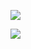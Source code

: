 [![](https://mermaid.ink/img/pako:eNp9VNtuozAQ_RXkp1Zlo7S5whslaBWpuSjJStuWCk3ASayCjYyJ2o3y7zuGtCWFBh6w5xwfH2Y8PpBQRJTYJIwhy0YMthISnxv4FBFjIdZCHcqIfn6lImOKCf7XsA3GVQPyWEOEZJQr0CBiIyZpqMcVRqZE-OqKXAJXteUFOIG3EjB89Mwz5ZMKhXIqt4yeFCgyI5GvY1qnlDol2iyVKSeO80SLrIWIKVSNTmeT-4UXuM7SW17wE4JUFYHnl-eXCgruOVyB3NmfVTDy5g-O60286eqy14K9mK2c1Xg2vUz97YynwXz84F2k3RT1vrou616L698NPk-AaZzNH82v0hpBpeYnXggphEx9FulbGAtjfjgLvtWzBiC57hH2wEMqC5cRy5SeXddzfKNQFWWumt02rcCmwGbAJU2gTqJIEirvQSmKQo0s2GxYuKOyKH2zDiIC-y_dsR92guJcNmN7yuL4R4dJis7mLKbZx_5nLaYZCSYA7SE1pjoPyNkLFp3lbakk41tEykGJHcuPz_VLTIIOE2ARXirFveETtaMJ9YmNwwjkqz5vR-RBjoLvPCS2kjk1SZ5GoOjpDiL2BuIMoylwYh_IG7HvrH7rbjAcWla_071td_o9k7wT-7bbbw0GVsfq9brd9nDY6x5N8k8IlGi3eoXAUzHTuxz_A59lhyU?type=png)](https://mermaid.live/edit#pako:eNp9VNtuozAQ_RXkp1Zlo7S5whslaBWpuSjJStuWCk3ASayCjYyJ2o3y7zuGtCWFBh6w5xwfH2Y8PpBQRJTYJIwhy0YMthISnxv4FBFjIdZCHcqIfn6lImOKCf7XsA3GVQPyWEOEZJQr0CBiIyZpqMcVRqZE-OqKXAJXteUFOIG3EjB89Mwz5ZMKhXIqt4yeFCgyI5GvY1qnlDol2iyVKSeO80SLrIWIKVSNTmeT-4UXuM7SW17wE4JUFYHnl-eXCgruOVyB3NmfVTDy5g-O60286eqy14K9mK2c1Xg2vUz97YynwXz84F2k3RT1vrou616L698NPk-AaZzNH82v0hpBpeYnXggphEx9FulbGAtjfjgLvtWzBiC57hH2wEMqC5cRy5SeXddzfKNQFWWumt02rcCmwGbAJU2gTqJIEirvQSmKQo0s2GxYuKOyKH2zDiIC-y_dsR92guJcNmN7yuL4R4dJis7mLKbZx_5nLaYZCSYA7SE1pjoPyNkLFp3lbakk41tEykGJHcuPz_VLTIIOE2ARXirFveETtaMJ9YmNwwjkqz5vR-RBjoLvPCS2kjk1SZ5GoOjpDiL2BuIMoylwYh_IG7HvrH7rbjAcWla_071td_o9k7wT-7bbbw0GVsfq9brd9nDY6x5N8k8IlGi3eoXAUzHTuxz_A59lhyU)

[![](https://mermaid.ink/img/pako:eNp1U8FO4zAQ_RXLJxDZqiVJ20TiAlyRVssFVpGqqTNtLRxP5DgVUPXfmSQF2jR1DrHfezN-M7Z3UlGOMpXKQFU9alg7KDIreLSI-EdL8rsOacafkirtNdkXcScmA_hrDyen0XpoKGYetUPVzI8UlSf19kC1A-tZMu5TT_Dey4kW3VrjIQaZDc_ZLiz8hn8FN21NV9ddbWe4ZheLnyoDcbJ-DX5LEIuj2g46BSUo7X-s9WD2FIic6qVBsehVcUaw-NwjbMEqdK3LXFe-WV2LJZFBOGrqjeesnOZq2O1QBB88HziHDJGKbEVFge4evEdONKiC1UqrDboHcH5YoZghvmPlRl_YCYypiwvcFrUxFx0WJTv7qw1W3_tzk04VBTeA7bHUYNMH1mxJ5yd9e_ZO2zUz3aTj9t0vs80nA8kOC9A5P5z2bWTSb7DATKY8zcG9ZTKze9ZBzQk_rJKpdzUGsi5z8Hh4ZzJdgakYLcHKdCffZXqbTEe3s_k8SaZhNBmH0ziQHzKdRNPRbJaESRxH0Xg-j6N9ID-JOMV4FLcJ_rerZpf9F_zdMMI?type=png)](https://mermaid.live/edit#pako:eNp1U8FO4zAQ_RXLJxDZqiVJ20TiAlyRVssFVpGqqTNtLRxP5DgVUPXfmSQF2jR1DrHfezN-M7Z3UlGOMpXKQFU9alg7KDIreLSI-EdL8rsOacafkirtNdkXcScmA_hrDyen0XpoKGYetUPVzI8UlSf19kC1A-tZMu5TT_Dey4kW3VrjIQaZDc_ZLiz8hn8FN21NV9ddbWe4ZheLnyoDcbJ-DX5LEIuj2g46BSUo7X-s9WD2FIic6qVBsehVcUaw-NwjbMEqdK3LXFe-WV2LJZFBOGrqjeesnOZq2O1QBB88HziHDJGKbEVFge4evEdONKiC1UqrDboHcH5YoZghvmPlRl_YCYypiwvcFrUxFx0WJTv7qw1W3_tzk04VBTeA7bHUYNMH1mxJ5yd9e_ZO2zUz3aTj9t0vs80nA8kOC9A5P5z2bWTSb7DATKY8zcG9ZTKze9ZBzQk_rJKpdzUGsi5z8Hh4ZzJdgakYLcHKdCffZXqbTEe3s_k8SaZhNBmH0ziQHzKdRNPRbJaESRxH0Xg-j6N9ID-JOMV4FLcJ_rerZpf9F_zdMMI)